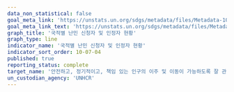 ```yaml
---
data_non_statistical: false
goal_meta_link: 'https://unstats.un.org/sdgs/metadata/files/Metadata-10-07-04.pdf'
goal_meta_link_text: 'https://unstats.un.org/sdgs/metadata/files/Metadata-10-07-04.pdf'
graph_title: '국적별 난민 신청자 및 인정자 현황'
graph_type: line
indicator_name: '국적별 난민 신청자 및 인정자 현황'
indicator_sort_order: 10-07-04
published: true
reporting_status: complete
target_name: '안전하고, 정기적이고, 책임 있는 인구의 이주 및 이동이 가능하도록 잘 관리된 이민정책 수립 및 이행'
un_custodian_agency: 'UNHCR'
---
```

